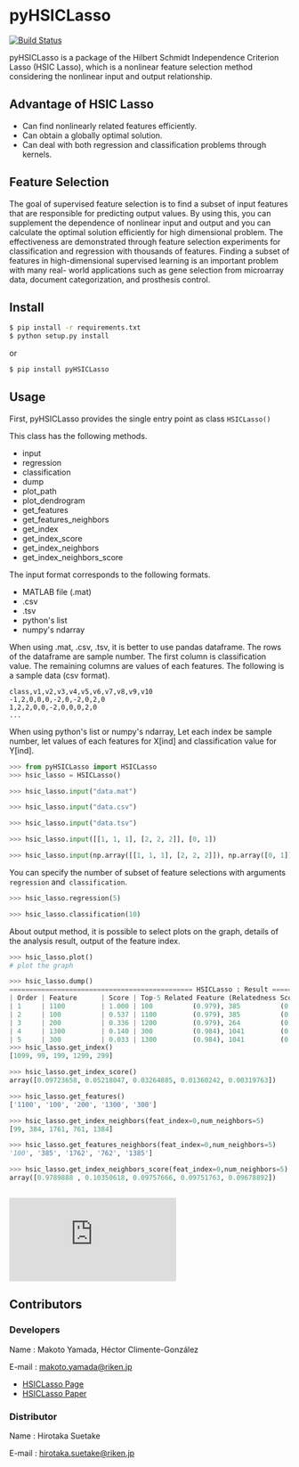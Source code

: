 # pyHSICLasso
[![Build Status](https://travis-ci.org/riken-aip/pyHSICLasso.svg?branch=master)](https://travis-ci.org/riken-aip/pyHSICLasso)

pyHSICLasso is a package of the Hilbert Schmidt Independence Criterion Lasso (HSIC Lasso), which is a nonlinear feature selection method considering the nonlinear input and output relationship.

## Advantage of HSIC Lasso

- Can find nonlinearly related features efficiently.
- Can obtain a globally optimal solution.
- Can deal with both regression and classification problems through kernels. 

## Feature Selection
The goal of supervised feature selection is to find a subset of input features that are responsible for predicting output values. By using this, you can supplement the dependence of nonlinear input and output and you can calculate the optimal solution efficiently for high dimensional problem. The effectiveness are demonstrated through feature selection experiments for classification and regression with thousands of features. Finding a subset of features in high-dimensional supervised learning is an important problem with many real- world applications such as gene selection from microarray data, document categorization, and prosthesis control.

## Install
```sh
$ pip install -r requirements.txt
$ python setup.py install
```

or  

```sh
$ pip install pyHSICLasso
```

## Usage
First, pyHSICLasso provides the single entry point as class `HSICLasso()`

This class has the following methods.

- input
- regression
- classification
- dump
- plot_path
- plot_dendrogram
- get_features
- get_features_neighbors
- get_index
- get_index_score
- get_index_neighbors
- get_index_neighbors_score

The input format corresponds to the following formats.

- MATLAB file (.mat)
- .csv
- .tsv
- python's list
- numpy's ndarray

When using .mat, .csv, .tsv, it is better to use pandas dataframe. 
The rows of the dataframe are  sample number. The first column is classification value. 
The remaining columns are values of each features. The following is a sample data (csv format). 

```
class,v1,v2,v3,v4,v5,v6,v7,v8,v9,v10
-1,2,0,0,0,-2,0,-2,0,2,0
1,2,2,0,0,-2,0,0,0,2,0
...

```

When using python's list or numpy's ndarray, Let each index be sample number, let values of each features for X[ind] and classification value for Y[ind].

```py
>>> from pyHSICLasso import HSICLasso
>>> hsic_lasso = HSICLasso()

>>> hsic_lasso.input("data.mat")

>>> hsic_lasso.input("data.csv")

>>> hsic_lasso.input("data.tsv")

>>> hsic_lasso.input([[1, 1, 1], [2, 2, 2]], [0, 1])

>>> hsic_lasso.input(np.array([[1, 1, 1], [2, 2, 2]]), np.array([0, 1]))
```

You can specify the number of subset of feature selections with arguments `regression` and` classification`.

```py
>>> hsic_lasso.regression(5)

>>> hsic_lasso.classification(10)
```

About output method, it is possible to select plots on the graph, details of the analysis result, output of the feature index.

```py
>>> hsic_lasso.plot()
# plot the graph

>>> hsic_lasso.dump()
============================================== HSICLasso : Result ==================================================
| Order | Feature      | Score | Top-5 Related Feature (Relatedness Score)                                          |
| 1     | 1100         | 1.000 | 100          (0.979), 385          (0.104), 1762         (0.098), 762          (0.098), 1385         (0.097)|
| 2     | 100          | 0.537 | 1100         (0.979), 385          (0.100), 1762         (0.095), 762          (0.094), 1385         (0.092)|
| 3     | 200          | 0.336 | 1200         (0.979), 264          (0.094), 1482         (0.094), 1264         (0.093), 482          (0.091)|
| 4     | 1300         | 0.140 | 300          (0.984), 1041         (0.107), 1450         (0.104), 1869         (0.102), 41           (0.101)|
| 5     | 300          | 0.033 | 1300         (0.984), 1041         (0.110), 41           (0.106), 1450         (0.100), 1869         (0.099)|
>>> hsic_lasso.get_index()
[1099, 99, 199, 1299, 299]

>>> hsic_lasso.get_index_score()
array([0.09723658, 0.05218047, 0.03264885, 0.01360242, 0.00319763])

>>> hsic_lasso.get_features()
['1100', '100', '200', '1300', '300']

>>> hsic_lasso.get_index_neighbors(feat_index=0,num_neighbors=5)
[99, 384, 1761, 761, 1384]

>>> hsic_lasso.get_features_neighbors(feat_index=0,num_neighbors=5)
'100', '385', '1762', '762', '1385']

>>> hsic_lasso.get_index_neighbors_score(feat_index=0,num_neighbors=5)
array([0.9789888 , 0.10350618, 0.09757666, 0.09751763, 0.09678892])



```
![graph](https://www.fastpic.jp/images.php?file=6530104232.png)


## Contributors
### Developers
Name : Makoto Yamada, Héctor Climente-González

E-mail : makoto.yamada@riken.jp

- [HSICLasso Page](http://www.makotoyamada-ml.com/hsiclasso.html)
- [HSICLasso Paper](https://arxiv.org/pdf/1202.0515.pdf)

### Distributor
Name : Hirotaka Suetake

E-mail : hirotaka.suetake@riken.jp
